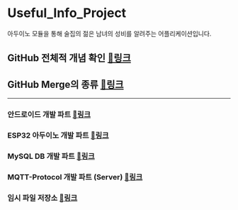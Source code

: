 # Useful_Info_Project
아두이노 모듈을 통해 술집의 젊은 남녀의 성비를 알려주는 어플리케이션입니다. 

## GitHub 전체적 개념 확인 [🔗링크](https://velog.io/@cos/Github%EC%97%90%EC%84%9C-%ED%98%91%EC%97%85%ED%95%98%EB%8A%94-%EB%B0%A9%EB%B2%95?fbclid=IwAR060iCbkiNdpoeISC_aY2lJtCZ2TDA1QeZzYbKiQJkN328gfOaTc1pS18M)

## GitHub Merge의 종류 [🔗링크](https://im-developer.tistory.com/182)

----

### 안드로이드 개발 파트 [🔗링크](https://github.com/greenhelix/Useful_Info_Project/tree/ikhwan/Android)

### ESP32 아두이노 개발 파트 [🔗링크](https://github.com/greenhelix/Useful_Info_Project/tree/ikhwan/Arduino)

### MySQL DB 개발 파트 [🔗링크](https://github.com/greenhelix/Useful_Info_Project/tree/ikhwan/DB)

### MQTT-Protocol 개발 파트 (Server) [🔗링크](https://github.com/greenhelix/Useful_Info_Project/tree/ikhwan/Server)

### 임시 파일 저장소 [🔗링크](https://github.com/greenhelix/Useful_Info_Project/tree/ikhwan/Temp)
